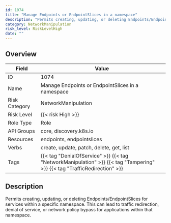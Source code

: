 ```yaml
---
id: 1074
title: "Manage Endpoints or EndpointSlices in a namespace"
description: "Permits creating, updating, or deleting Endpoints/EndpointSlices for services within a specific namespace. This can lead to traffic redirection, denial of service, or network policy bypass for applications within that namespace."
category: NetworkManipulation
risk_level: RiskLevelHigh
date: ""
---
```


## Overview

| Field         | Value                                                                                                                    |
| ------------- | ------------------------------------------------------------------------------------------------------------------------ |
| ID            | 1074                                                                                                                     |
| Name          | Manage Endpoints or EndpointSlices in a namespace                                                                        |
| Risk Category | NetworkManipulation                                                                                                      |
| Risk Level    | {{< risk High >}}                                                                                                        |
| Role Type     | Role                                                                                                                     |
| API Groups    | core, discovery.k8s.io                                                                                                   |
| Resources     | endpoints, endpointslices                                                                                                |
| Verbs         | create, update, patch, delete, get, list                                                                                 |
| Tags          | {{< tag "DenialOfService" >}} {{< tag "NetworkManipulation" >}} {{< tag "Tampering" >}} {{< tag "TrafficRedirection" >}} |

## Description

Permits creating, updating, or deleting Endpoints/EndpointSlices for services within a specific namespace. This can lead to traffic redirection, denial of service, or network policy bypass for applications within that namespace.
